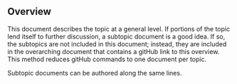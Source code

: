 
<a name="overview"></a>
## Overview

<!-- topic name is a level 2 at the beginning of the doc>

<!--  required document.  -->
This document describes the topic at a general level.  If portions of the topic lend itself to further discussion, a subtopic document is a good idea. If so, the subtopics are not included in this document; instead, they are included in the overarching document that contains a gitHub link to this overview.  This method reduces gitHub commands to one document per topic.

Subtopic documents can be authored along the same lines.